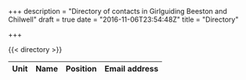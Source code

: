 +++
description = "Directory of contacts in Girlguiding Beeston and Chilwell"
draft = true
date = "2016-11-06T23:54:48Z"
title = "Directory"

+++

<div class="table-responsive">
	<table class="table table-striped table-hover" id="directoryTable">
		<thead>
			<tr>
				<th>Unit</th>
				<th>Name</th>
				<th>Position</th>
				<th>Email address</th>
			</tr>
		</thead>
		<tbody>
			{{< directory >}}
		</tbody>
	</table>
</div>
